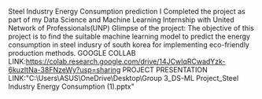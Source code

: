 Steel Industry Energy Consumption prediction
I Completed the project as part of my Data Science and Machine Learning Internship with United Network of Professionals(UNP)
Glimpse of the project:
The objective of this project is to find the suitable machine learning model to predict the energy consumption in steel indusry of south korea for implementing eco-friendly production methods.
GOOGLE COLLAB LINK:https://colab.research.google.com/drive/14JCwIqRCwadYzk-6kuzItNa-38FNzeWy?usp=sharing
PROJECT PRESENTATION LINK:"C:\Users\ASUS\OneDrive\Desktop\Group 3_DS-ML Project_Steel Industry Energy Consumption (1).pptx"
